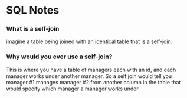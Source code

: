 # SQL Notes 

### What is a self-join
imagine a table being joined with an identical table that is a self-join.

### Why would you ever use a self-join?
This is where you have a table of managers each with an id, and each manager works under another manager. So a self join would tell you manager #1 manages manager #2 from another column in the table that would specify which manager a manager works under